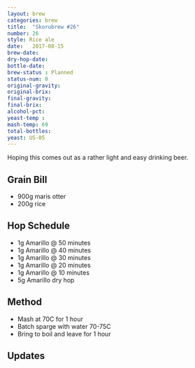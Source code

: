 ```yaml
---
layout: brew
categories: brew
title:  "Skorubrew #26"
number: 26
style: Rice ale
date:   2017-08-15
brew-date: 
dry-hop-date: 
bottle-date: 
brew-status : Planned
status-num: 0
original-gravity: 
original-brix: 
final-gravity: 
final-brix: 
alcohol-pct: 
yeast-temp :  
mash-temp: 69
total-bottles: 
yeast: US-05
---
```


Hoping this comes out as a rather light and easy drinking beer.


Grain Bill
-----
* 900g maris otter
* 200g rice


Hop Schedule
-------------

* 1g Amarillo @ 50 minutes
* 1g Amarillo @ 40 minutes
* 1g Amarillo @ 30 minutes
* 1g Amarillo @ 20 minutes
* 1g Amarillo @ 10 minutes
* 5g Amarillo dry hop

Method
-------

* Mash at 70C for 1 hour
* Batch sparge with water 70-75C
* Bring to boil and leave for 1 hour


Updates
-------


